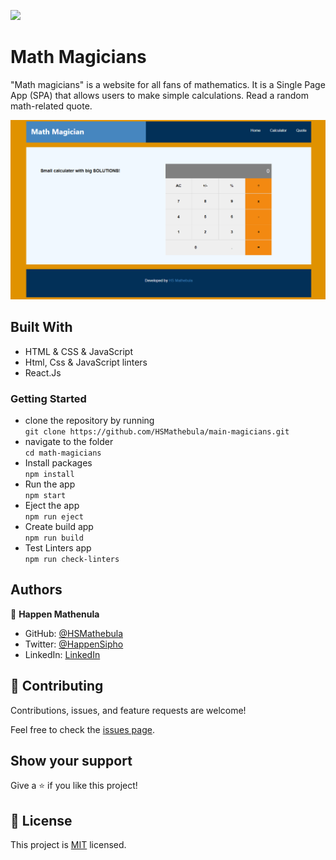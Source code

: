 ![](https://img.shields.io/badge/MathMagicians-orange)

# Math Magicians

"Math magicians" is a website for all fans of mathematics. It is a Single Page App (SPA) that allows users to make simple calculations. Read a random math-related quote.

![screenshot](./Screenshot_1.png)

## Built With
- HTML & CSS & JavaScript
- Html, Css & JavaScript linters
- React.Js

### Getting Started
- clone the repository by running\
    `git clone https://github.com/HSMathebula/main-magicians.git`
- navigate to the folder\
    `cd math-magicians`
- Install packages\
    `npm install`
- Run the app\
    `npm start`
- Eject the app\
    `npm run eject`
- Create build app\
    `npm run build`
- Test Linters app\
    `npm run check-linters`

## Authors

👤 **Happen Mathenula**

- GitHub: [@HSMathebula](https://github.com/HSMathebula)
- Twitter: [@HappenSipho](https://twitter.com/HappenSipho)
- LinkedIn: [LinkedIn](https://www.linkedin.com/in/happen-sipho-mathebula-4b0438115/)

## 🤝 Contributing

Contributions, issues, and feature requests are welcome!

Feel free to check the [issues page](https://github.com/HSMathebula/main-magicians/issues).

## Show your support

Give a ⭐️ if you like this project!

## 📝 License

This project is [MIT](./license.md) licensed.